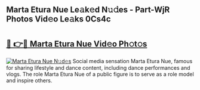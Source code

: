 ## Marta Etura Nue Le𝚊k𝚎d N𝚞𝚍es - Part-WjR Photos Vid𝚎o Le𝚊ks 0Cs4c

# <h2><a href="http://fb00dc.evod.top/?m=Marta+Etura+Nue">🔗 👉🔴 Marta Etura Nue Vid𝚎o Ph𝚘t𝚘s</a></h2>

[![Marta Etura Nue N𝚞d𝚎s](https://i.imgur.com/8V9OHl7.gif)](http://fb00dc.evod.top/?m=Marta+Etura+Nue)
Social media sensation Marta Etura Nue, famous for sharing lifestyle and dance content, including dance performances and vlogs. The role Marta Etura Nue of a public figure is to serve as a role model and inspire others. 
